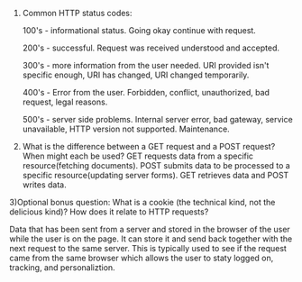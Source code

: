1) Common HTTP status codes:

	100's - informational status. Going okay continue with request.

	200's - successful. Request was received understood and accepted.

	300's - more information from the user needed. URI provided isn't specific enough, 
			URI has changed, URI changed temporarily.

	400's - Error from the user. Forbidden, conflict, unauthorized, bad request, legal reasons.

	500's - server side problems. Internal server error, bad gateway, service unavailable,
			HTTP version not supported. Maintenance.


2) What is the difference between a GET request and a POST request? When might each be used?
	GET requests data from a specific resource(fetching documents). POST submits data to be processed to a specific resource(updating server forms).
	GET retrieves data and POST writes data.


3)Optional bonus question: What is a cookie (the technical kind, not the delicious kind)? How does it relate to HTTP requests?	

Data that has been sent from a server and stored in the browser of the user while the user is on the page. It can store it and send back together with the next request to the same server. This is typically used to see if the request came from the same browser which allows the user to staty logged on, tracking, and personaliztion.
